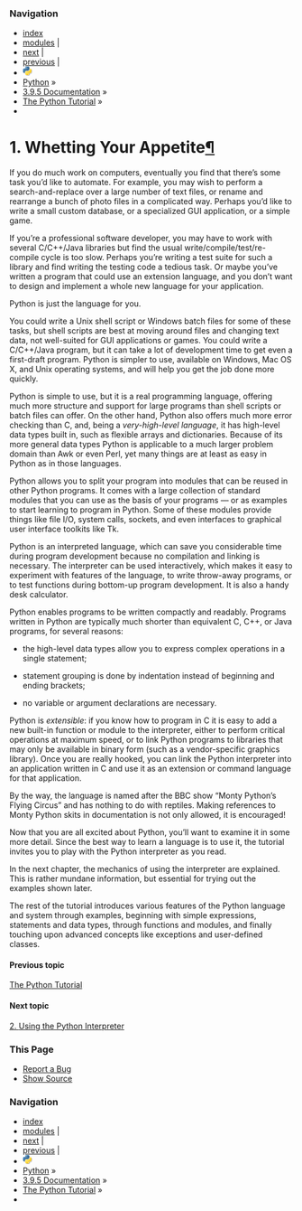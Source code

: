 ### Navigation

- [index](https://docs.python.org/3/genindex.html "General Index")
- [modules](https://docs.python.org/3/py-modindex.html "Python Module Index") |
- [next](interpreter.html "2. Using the Python Interpreter") |
- [previous](index.html "The Python Tutorial") |
- ![](../_static/py.png)
- [Python](https://www.python.org/) »
- [3.9.5 Documentation](https://docs.python.org/3/index.html) »
- [The Python Tutorial](index.html) »
-

<span id="tut-intro"></span>

# <span class="section-number">1. </span>Whetting Your Appetite<a href="#whetting-your-appetite" class="headerlink" title="Permalink to this headline">¶</a>

If you do much work on computers, eventually you find that there’s some task you’d like to automate. For example, you may wish to perform a search-and-replace over a large number of text files, or rename and rearrange a bunch of photo files in a complicated way. Perhaps you’d like to write a small custom database, or a specialized GUI application, or a simple game.

If you’re a professional software developer, you may have to work with several C/C++/Java libraries but find the usual write/compile/test/re-compile cycle is too slow. Perhaps you’re writing a test suite for such a library and find writing the testing code a tedious task. Or maybe you’ve written a program that could use an extension language, and you don’t want to design and implement a whole new language for your application.

Python is just the language for you.

You could write a Unix shell script or Windows batch files for some of these tasks, but shell scripts are best at moving around files and changing text data, not well-suited for GUI applications or games. You could write a C/C++/Java program, but it can take a lot of development time to get even a first-draft program. Python is simpler to use, available on Windows, Mac OS X, and Unix operating systems, and will help you get the job done more quickly.

Python is simple to use, but it is a real programming language, offering much more structure and support for large programs than shell scripts or batch files can offer. On the other hand, Python also offers much more error checking than C, and, being a _very-high-level language_, it has high-level data types built in, such as flexible arrays and dictionaries. Because of its more general data types Python is applicable to a much larger problem domain than Awk or even Perl, yet many things are at least as easy in Python as in those languages.

Python allows you to split your program into modules that can be reused in other Python programs. It comes with a large collection of standard modules that you can use as the basis of your programs — or as examples to start learning to program in Python. Some of these modules provide things like file I/O, system calls, sockets, and even interfaces to graphical user interface toolkits like Tk.

Python is an interpreted language, which can save you considerable time during program development because no compilation and linking is necessary. The interpreter can be used interactively, which makes it easy to experiment with features of the language, to write throw-away programs, or to test functions during bottom-up program development. It is also a handy desk calculator.

Python enables programs to be written compactly and readably. Programs written in Python are typically much shorter than equivalent C, C++, or Java programs, for several reasons:

- the high-level data types allow you to express complex operations in a single statement;

- statement grouping is done by indentation instead of beginning and ending brackets;

- no variable or argument declarations are necessary.

Python is _extensible_: if you know how to program in C it is easy to add a new built-in function or module to the interpreter, either to perform critical operations at maximum speed, or to link Python programs to libraries that may only be available in binary form (such as a vendor-specific graphics library). Once you are really hooked, you can link the Python interpreter into an application written in C and use it as an extension or command language for that application.

By the way, the language is named after the BBC show “Monty Python’s Flying Circus” and has nothing to do with reptiles. Making references to Monty Python skits in documentation is not only allowed, it is encouraged!

Now that you are all excited about Python, you’ll want to examine it in some more detail. Since the best way to learn a language is to use it, the tutorial invites you to play with the Python interpreter as you read.

In the next chapter, the mechanics of using the interpreter are explained. This is rather mundane information, but essential for trying out the examples shown later.

The rest of the tutorial introduces various features of the Python language and system through examples, beginning with simple expressions, statements and data types, through functions and modules, and finally touching upon advanced concepts like exceptions and user-defined classes.

#### Previous topic

[The Python Tutorial](index.html "previous chapter")

#### Next topic

[<span class="section-number">2. </span>Using the Python Interpreter](interpreter.html "next chapter")

### This Page

- [Report a Bug](https://docs.python.org/3/bugs.html)
- [Show Source](https://github.com/python/cpython/blob/3.9/Doc/tutorial/appetite.rst)

### Navigation

- [index](https://docs.python.org/3/genindex.html "General Index")
- [modules](https://docs.python.org/3/py-modindex.html "Python Module Index") |
- [next](interpreter.html "2. Using the Python Interpreter") |
- [previous](index.html "The Python Tutorial") |
- ![](../_static/py.png)
- [Python](https://www.python.org/) »
- [3.9.5 Documentation](https://docs.python.org/3/index.html) »
- [The Python Tutorial](index.html) »
-
